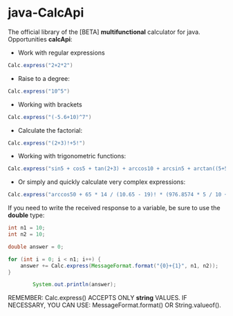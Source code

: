 # java-CalcApi

The official library of the [BETA] **multifunctional** calculator for java.
Opportunities **calcApi**:

  * Work with regular expressions
  ```java
  Calc.express("2+2*2")
  ```
  * Raise to a degree:
  ```java
  Calc.express("10^5")
  ```
  * Working with brackets
  ```java
  Calc.express("(-5.6+10)^7")
  ```
  * Calculate the factorial:
  ```java
  Calc.express("(2+3)!+5!")
  ```
  * Working with trigonometric functions:
  ```java
  Calc.express("sin5 + cos5 + tan(2+3) + arccos10 + arcsin5 + arctan((5+5)!)")
  ```
  * Or simply and quickly calculate very complex expressions:
  ```java
  Calc.express("arccos50 + 65 * 14 / (10.65 - 19)! * (976.8574 * 5 / 10 + tan(65.3 ^ 4.55 + 7)) + 10 / sin5.31")
  ```
  
If you need to write the received response to a variable, be sure to use the **double** type:
```java
int n1 = 10;
int n2 = 10;

double answer = 0;

for (int i = 0; i < n1; i++) {
    answer += Calc.express(MessageFormat.format("{0}+{1}", n1, n2));
}

        System.out.println(answer);
```

REMEMBER: Calc.express() ACCEPTS ONLY **string** VALUES. IF NECESSARY, YOU CAN USE: MessageFormat.format() OR String.valueof().
